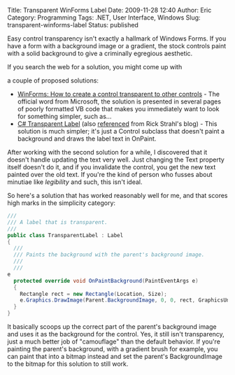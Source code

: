 Title: Transparent WinForms Label
Date: 2009-11-28 12:40
Author: Eric
Category: Programming
Tags: .NET, User Interface, Windows
Slug: transparent-winforms-label
Status: published

Easy control transparency isn't exactly a hallmark of Windows Forms. If
you have a form with a background image or a gradient, the stock
controls paint with a solid background to give a criminally egregious
aesthetic.

<!--more-->If you search the web for a solution, you might come up with
a couple of proposed solutions:

-   [WinForms: How to create a control transparent to other
    controls](http://support.microsoft.com/kb/943454) - The official
    word from Microsoft, the solution is presented in several pages of
    poorly formatted VB code that makes you immediately want to look for
    something simpler, such as...
-   [C\# Transparent Label](http://www.doogal.co.uk/transparent.php)
    (also
    [referenced](http://www.west-wind.com/WebLog/posts/247977.aspx) from
    Rick Strahl's blog) - This solution is much simpler; it's just a
    Control subclass that doesn't paint a background and draws the label
    text in OnPaint.

After working with the second solution for a while, I discovered that it
doesn't handle updating the text very well. Just changing the Text
property itself doesn't do it, and if you invalidate the control, you
get the new text painted over the old text. If you're the kind of person
who fusses about minutiae like *legibility* and such, this isn't ideal.

So here's a solution that has worked reasonably well for me, and that
scores high marks in the simplicity category:

```csharp
/// 
/// A label that is transparent.
/// 
public class TransparentLabel : Label
{
  /// 
  /// Paints the background with the parent's background image.
  /// 
  ///
e
  protected override void OnPaintBackground(PaintEventArgs e)
  {
    Rectangle rect = new Rectangle(Location, Size);
    e.Graphics.DrawImage(Parent.BackgroundImage, 0, 0, rect, GraphicsUnit.Pixel);
  }
}
```

It basically scoops up the correct part of the parent's background image
and uses it as the background for the control. Yes, it still isn't
transparency, just a much better job of "camouflage" than the default
behavior. If you're painting the parent's background, with a gradient
brush for example, you can paint that into a bitmap instead and set the
parent's BackgroundImage to the bitmap for this solution to still work.

